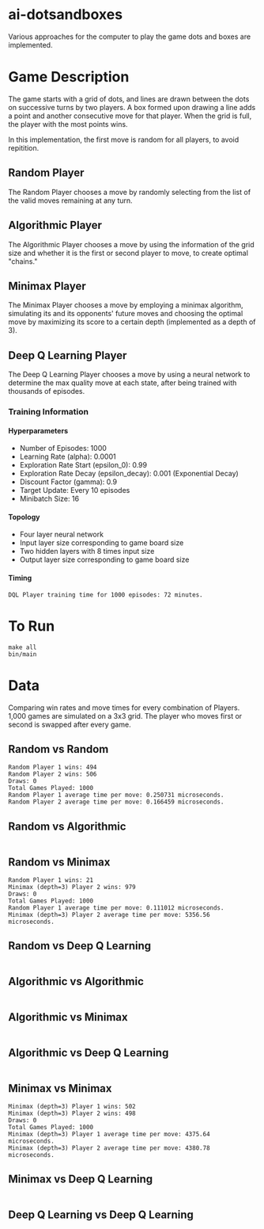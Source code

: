 # ai-dotsandboxes

Various approaches for the computer to play the game dots and boxes are implemented. 

# Game Description

The game starts with a grid of dots, and lines are drawn between the dots on successive turns by two players. 
A box formed upon drawing a line adds a point and another consecutive move for that player. 
When the grid is full, the player with the most points wins. 

In this implementation, the first move is random for all players, to avoid repitition.

## Random Player

The Random Player chooses a move by randomly selecting from the list of the valid moves remaining at any turn. 

## Algorithmic Player

The Algorithmic Player chooses a move by using the information of the grid size and whether it is the first or second player 
to move, to create optimal "chains."

## Minimax Player

The Minimax Player chooses a move by employing a minimax algorithm, simulating its and its opponents'
future moves and choosing the optimal move by maximizing its score to a certain depth (implemented as a depth of 3).

## Deep Q Learning Player

The Deep Q Learning Player chooses a move by using a neural network to determine the max quality move
at each state, after being trained with thousands of episodes.

### Training Information

#### Hyperparameters

- Number of Episodes: 1000
- Learning Rate (alpha): 0.0001
- Exploration Rate Start (epsilon_0): 0.99
- Exploration Rate Decay (epsilon_decay): 0.001 (Exponential Decay)
- Discount Factor (gamma): 0.9
- Target Update: Every 10 episodes
- Minibatch Size: 16

#### Topology

- Four layer neural network
- Input layer size corresponding to game board size
- Two hidden layers with 8 times input size
- Output layer size corresponding to game board size

#### Timing

```
DQL Player training time for 1000 episodes: 72 minutes.
```

# To Run

```
make all
bin/main
```

# Data

Comparing win rates and move times for every combination of Players. 
1,000 games are simulated on a 3x3 grid. 
The player who moves first or second is swapped after every game. 

## Random vs Random

```
Random Player 1 wins: 494
Random Player 2 wins: 506
Draws: 0
Total Games Played: 1000
Random Player 1 average time per move: 0.250731 microseconds.
Random Player 2 average time per move: 0.166459 microseconds.
```

## Random vs Algorithmic

```

```

## Random vs Minimax

```
Random Player 1 wins: 21
Minimax (depth=3) Player 2 wins: 979
Draws: 0
Total Games Played: 1000
Random Player 1 average time per move: 0.111012 microseconds.
Minimax (depth=3) Player 2 average time per move: 5356.56 microseconds.
```

## Random vs Deep Q Learning

```

```

## Algorithmic vs Algorithmic

```

```

## Algorithmic vs Minimax

```

```

## Algorithmic vs Deep Q Learning

```

```

## Minimax vs Minimax

```
Minimax (depth=3) Player 1 wins: 502
Minimax (depth=3) Player 2 wins: 498
Draws: 0
Total Games Played: 1000
Minimax (depth=3) Player 1 average time per move: 4375.64 microseconds.
Minimax (depth=3) Player 2 average time per move: 4380.78 microseconds.
```

## Minimax vs Deep Q Learning

```

```

## Deep Q Learning vs Deep Q Learning

```

```
